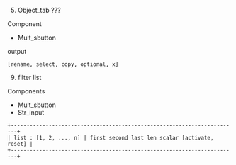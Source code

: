 5.  Object_tab ???

Component
-   Mult_sbutton

output

```
[rename, select, copy, optional, x]
```

9.	filter list

Components
-	Mult_sbutton
-	Str_input

```
+------------------------------------------------------------------------+
| list : [1, 2, ..., n] | first second last len scalar [activate, reset] |
+------------------------------------------------------------------------+
```
